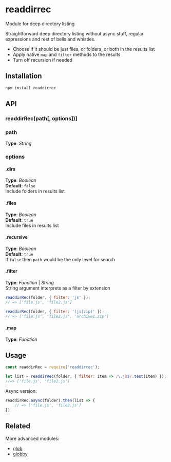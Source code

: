 # readdirrec   
Module for deep directory listing  

Straightforward deep directory listing without async stuff, regular expressions and rest of bells and whistles. 
- Choose if it should be just files, or folders, or both in the results list
- Apply native `map` and `filter` methods to the results
- Turn off recursion if needed



## Installation
```bash
npm install readdirrec
```


## API

### readdirRec(path[, options])]

### path
**Type**: _String_


### options
#### .dirs
**Type**: _Boolean_  
**Default**: `false`  
Include folders in results list


#### .files
**Type**: _Boolean_  
**Default**: `true`  
Include files in results list


#### .recursive
**Type**: _Boolean_  
**Default**: `true`  
If `false` then `path` would be the only level for search


#### .filter
**Type**: _Function_ | _String_  
String argument interprets as a filter by extension    
```javascript
readdirRec(folder, { filter: 'js' });
// => ['file.js', 'file2.js']

readdirRec(folder, { filter: '(js|zip)' });
// => ['file.js', 'file2.js', 'archive1.zip']
```

#### .map
**Type**: _Function_   



## Usage
```javascript
const readdirRec = require('readdirrec');

let list = readdirRec(folder, { filter: item => /\.js$/.test(item) });
//=> ['file.js', 'file2.js']
```

Async version:    
```javascript
readdirRec.async(folder).then(list => {
	// => ['file.js', 'file2.js']
})
```

## Related
More advanced modules:
* [glob](https://github.com/isaacs/node-glob)
* [globby](https://github.com/sindresorhus/globby)